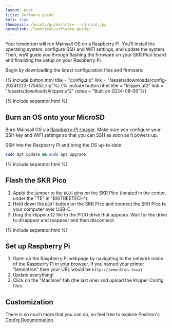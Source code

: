 ```yaml
---
layout: post
title: Software guide
kofi: true
thumbnail: /assets/guide/intro---sd-card.jpg
permalink: /lemontron/software-guide/
---
```


Your lemontron will run Mainsail OS on a Raspberry Pi. You’ll install the operating system, configure SSH
and WiFi settings, and update the system. Then, we’ll guide you through flashing the firmware on your SKR Pico board and
finalizing the setup on your Raspberry Pi.

Begin by downloading the latest configuration files and firmware:

<div class="btn-wrapper">
{% include button.html
title = "config.zip"
link = "/assets/downloads/config-20241223-175652.zip"%}
{% include button.html
title = "klipper.uf2"
link = "/assets/downloads/klipper.uf2"
notes = "Built on 2024-08-06"%}
</div>

{% include separator.html %}

## Burn an OS onto your MicroSD

Burn Mainsail OS via [Raspberry-Pi-Imager](https://www.raspberrypi.com/software/). Make sure you configure your SSH key
and WiFi settings so that you can SSH as soon as it powers up.

SSH into the Raspberry Pi and bring the OS up-to-date:

```bash
sudo apt update && sudo apt upgrade
```

{% include separator.html %}

## Flash the SKR Pico

1. Apply the jumper to the `BOOT` pins on the SKR Pico (located in the center, under the "TE" in "BIGTREETECH").
2. Hold down the `BOOT` button on the SKR Pico and connect the SKR Pico to your computer over USB-C.
3. Drag the klipper.uf2 file to the PICO drive that appears. Wait for the drive to disappear and reappear and then
   disconnect.

{% include separator.html %}

## Set up Raspberry Pi

1. Open up the Raspberry Pi webpage by navigating to the network name of the Raspberry Pi in your browser. If you named
   your printer "lemontron" then your URL would be `http://lemontron.local`
2. Update everything!
3. Click on the "Machine" tab (the last one) and upload the Klipper Config files.

## Customization

There is so much more that you can do, so feel free to explore
Positron's [Config Documentation](https://github.com/Positron3D/PositronConfig/blob/main/README.md).